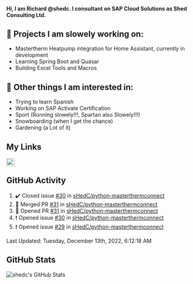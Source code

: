 #### Hi, I am Richard @shedc. I consultant on SAP Cloud Solutions as Shed Consulting Ltd.

## 👋 Projects I am slowely working on:
- Mastertherm Heatpump integration for Home Assistant, currently in development
- Learning Spring Boot and Quasar
- Building Excel Tools and Macros

## 👀 Other things I am interested in:
- Trying to learn Spanish
- Working on SAP Activate Certification
- Sport (Running slowely!!!, Spartan also Slowely!!!)
- Snowboarding (when I get the chance)
- Gardening (a Lot of it)

## My Links
[<img align="left" alt="shedc | LinkedIn" width="22px" src="https://cdn.jsdelivr.net/npm/simple-icons@v3/icons/linkedin.svg" />][linkedin]

<br/>

## GitHub Activity
<!--RECENT_ACTIVITY:start-->
1. ✔️ Closed issue [#30](https://github.com/sHedC/python-masterthermconnect/issues/30) in [sHedC/python-masterthermconnect](https://github.com/sHedC/python-masterthermconnect)
2. 🎉 Merged PR [#31](https://github.com/sHedC/python-masterthermconnect/pull/31) in [sHedC/python-masterthermconnect](https://github.com/sHedC/python-masterthermconnect)
3. 💪 Opened PR [#31](https://github.com/sHedC/python-masterthermconnect/pull/31) in [sHedC/python-masterthermconnect](https://github.com/sHedC/python-masterthermconnect)
4. ❗️ Opened issue [#30](https://github.com/sHedC/python-masterthermconnect/issues/30) in [sHedC/python-masterthermconnect](https://github.com/sHedC/python-masterthermconnect)
5. ❗️ Opened issue [#29](https://github.com/sHedC/python-masterthermconnect/issues/29) in [sHedC/python-masterthermconnect](https://github.com/sHedC/python-masterthermconnect)
<!--RECENT_ACTIVITY:end-->
<!--RECENT_ACTIVITY:last_update-->
Last Updated: Tuesday, December 13th, 2022, 6:12:18 AM
<!--RECENT_ACTIVITY:last_update_end-->

## GitHub Stats
<img align="left" alt="shedc's GitHub Stats" src="https://github-readme-stats.vercel.app/api?username=shedc&show_icons=true&hide_title=true" />

[linkedin]: https://www.linkedin.com/in/richard-holmes-3314251/
